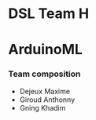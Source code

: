 # DSL Team H

# ArduinoML

### Team composition
   * Dejeux Maxime
   * Giroud Anthonny
   * Gning Khadim